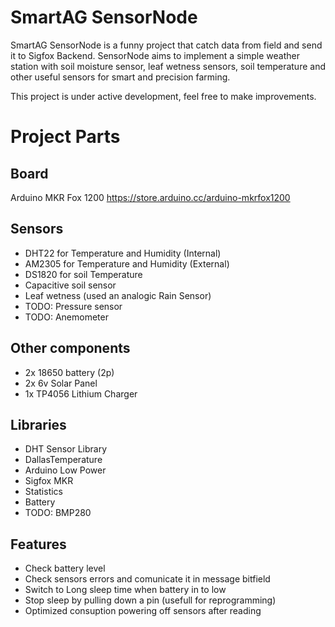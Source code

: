 # SmartAG SensorNode
SmartAG SensorNode is a funny project that catch data from field and send it to Sigfox Backend. SensorNode aims to implement a simple weather station with soil moisture sensor, leaf wetness sensors, soil temperature and other useful sensors for smart and precision farming.

This project is under active development, feel free to make improvements.

# Project Parts
## Board
Arduino MKR Fox 1200
https://store.arduino.cc/arduino-mkrfox1200

## Sensors
- DHT22 for Temperature and Humidity (Internal)
- AM2305 for Temperature and Humidity (External)
- DS1820 for soil Temperature
- Capacitive soil sensor
- Leaf wetness (used an analogic Rain Sensor)
- TODO: Pressure sensor
- TODO: Anemometer

## Other components
- 2x 18650 battery (2p)
- 2x 6v Solar Panel
- 1x TP4056 Lithium Charger

## Libraries
- DHT Sensor Library
- DallasTemperature
- Arduino Low Power
- Sigfox MKR
- Statistics
- Battery
- TODO: BMP280

## Features
- Check battery level
- Check sensors errors and comunicate it in message bitfield
- Switch to Long sleep time when battery in to low
- Stop sleep by pulling down a pin (usefull for reprogramming)
- Optimized consuption powering off sensors after reading


